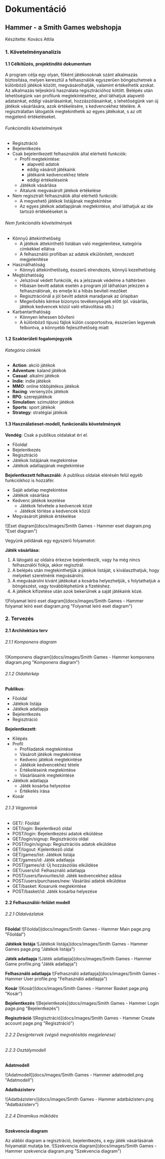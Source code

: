 # Dokumentáció

## Hammer - a Smith Games webshopja

Készítette: Kovács Attila

### 1. Követelményanalízis

#### 1.1 Célkitűzés, projektindító dokumentum

A program célja egy olyan, főként játékosoknak szánt alkalmazás biztosítása, melyen keresztül a felhasználók egyszerűen böngészhetnek a különböző játékok között, megvásárolhatják, valamint értékelhetik azokat. Az alkalmazás teljeskörű használata regisztrációhoz kötött. Belépés után lehetőségünk van profilunk megtekintéséhez, ahol láthatjuk alapvető adatainkat, eddigi vásárlásainkat, hozzászólásainkat, s lehetőségünk van új játékok vásárlására, azok értékelésére, s kedvencekhez tételére. A regisztrálatlan látogatók megtekinthetik az egyes játékokat, s az ott megjelenő értékeléseket.

###### Funkcionális követelmények

- Regisztráció
- Bejelentkezés
- Csak bejelentkezett felhasználók által elérhető funkciók:
  - Profil megtekintése:
    - alapvető adatok
    - eddig vásárolt játékaink
    - játékaink kedvencekhez tétele
    - eddigi értékeléseink
  - Játékok vásárlása
  - Általunk megvásárolt játékok értékelése
- Nem regisztrált felhasználók által elérhető funkciók:
  - A megvehető játékok listájának megtekintése
  - Az egyes játékok adatlapjának megtekintése, ahol láthatjuk az ide tartozó értékeléseket is

###### Nem funkcionális követelmények

- Könnyű áttekinthetőség 
  - A játékok áttekinthető listában való megjelenítése, kategória címkékkel ellátva
  - A felhasználói profilban az adatok elkülönített, rendezett megjelenítése
- Használhatóság 
  - Könnyű áttekinthetőség, ésszerű elrendezés, könnyű kezelhetőség
- Megbízhatóság
  - Jelszóval védett funkciók, és a jelszavak védelme a háttérben
  - Hibásan bevitt adatok esetén a program jól láthatóan jelezzen a felhasználónak, és emelje ki a hibás beviteli mezőket
  - Regisztrációnál a jól bevitt adatok maradjanak az űrlapban
  - Megerősítés kérése bizonyos tevékenységek előtt (pl. vásárlás, játékok kedvencek közül való eltávolítása stb.)
- Karbantarthatóság
  - Könnyen lehessen bővíteni 
  - A különböző típusú fájlok külön csoportosítva, ésszerűen legyenek felbontva, a könnyebb fejleszthetőség miatt

#### 1.2 Szakterületi fogalomjegyzék

###### Kategória címkék

- **Action**: akció játékok
- **Adventure**: kaland játékok
- **Casual**: alkalmi játékok
- **Indie**: indie játékok
- **MMO**: online többjátékos játékok
- **Racing**: versenyzős játékok
- **RPG**: szerepjátékok
- **Simulation**: szimulátor játékok
- **Sports**: sport játékok
- **Strategy**: stratégiai játékok

#### 1.3 Használatieset-modell, funkcionális követelmények

**Vendég**: Csak a publikus oldalakat éri el.
- Főoldal
- Bejelentkezés
- Regisztráció
- Játékok listájának megtekintése
- Játékok adatlapjának megtekintése

**Bejelentkezett felhasználó**: A publikus oldalak elérésén felül egyéb funkciókhoz is hozzáfér.
- Saját adatlap megtekintése
- Játékok vásárlása
- Kedvenc játékok kezelése
  - Játékok felvétele a kedvencek közé
  - Játékok törlése a kedvencek közül
- Megvásárolt játékok értékelése

![Eset diagram](docs/images/Smith Games - Hammer eset diagram.png "Eset diagram")

Vegyünk példának egy egyszerű folyamatot:

**Játék vásárlása:**
  1. A látogató az oldalra érkezve bejelentkezik, vagy ha még nincs felhasználói fiókja, akkor regisztrál.
  2. A belépés után megtekinthetjük a játékok listáját, s kiválaszthatjuk, hogy melyeket szeretnénk megvásárolni.
  3. A megvásárolni kívánt játékokat a kosárba helyezhetjük, s folytathatjuk a böngészést, vagy továbbléphetünk a fizetéshez.
  4. A játékok kifizetése után azok bekerülnek a saját játékaink közé.
  
![Folyamat leíró eset diagram](docs/images/Smith Games - Hammer folyamat leíró eset diagram.png "Folyamat leíró eset diagram")



### 2. Tervezés

#### 2.1 Architektúra terv

###### 2.1.1 Komponens diagram
![Komponens diagram](docs/images/Smith Games - Hammer komponens diagram.png "Komponens diagram")

###### 2.1.2 Oldaltérkép
**Publikus**:
- Főoldal
- Játékok listája
- Játékok adatlapja
- Bejelentkezés
- Regisztráció

**Bejelentkezett**:
- Kilépés
- Profil
  - Profiladatok megtekintése
  - Vásárolt játékok megtekintése
  - Kedvenc játékok megtekintése
  - Játékok kedvencekhez tétele
  - Értékeléseink megtekintése
  - Vásárlásaink megtekintése
- Játékok adatlapja
  - Játék kosárba helyezése
  - Értékelés írása
- Kosár

###### 2.1.3 Végpontok
- GET/: Főoldal
- GET/login: Bejelentkező oldal
- POST/login: Bejelentkezési adatok elküldése
- GET/login/signup: Regisztrációs oldal
- POST/login/signup: Regisztrációs adatok elküldése
- GET/logout: Kijelentkező oldal
- GET/games/list: Játékok listája
- GET/games/id: Játék adatlapja
- POST/games/id: Új hozzászólás elküldése
- GET/users/id: Felhasználó adatlapja
- POST/users/favourites/id: Játék kedvencekhez adása
- POST/users/purchases/new: Vásárlási adatok elküldése
- GET/basket: Kosarunk megtekintése
- POST/basket/id: Játék kosárba helyezése

#### 2.2 Felhasználói-felület modell

###### 2.2.1 Oldalvázlatok
**Főoldal**
![Főoldal](docs/images/Smith Games - Hammer Main page.png "Főoldal")

**Játékok listája**
![Játékok listája](docs/images/Smith Games - Hammer Games page.png "Játékok listája")

**Játék adatlapja**
![Játék adatlapja](docs/images/Smith Games - Hammer Game profile.png "Játék adatlapja")

**Felhasználó adatlapja**
![Felhasználó adatlapja](docs/images/Smith Games - Hammer User profile.png "Felhasználó adatlapja")

**Kosár**
![Kosár](docs/images/Smith Games - Hammer Basket page.png "Kosár")

**Bejelentkezés**
![Bejelentkezés](docs/images/Smith Games - Hammer Login page.png "Bejelentkezés")

**Regisztráció**
![Regisztráció](docs/images/Smith Games - Hammer Create account page.png "Regisztráció")

###### 2.2.2 Designtervek (végső megvalósítás megjelenése)


###### 2.2.3 Osztálymodell

**Adatmodell**

![Adatmodell](docs/images/Smith Games - Hammer adatmodell.png "Adatmodell")

**Adatbázisterv**

![Adatbázisterv](docs/images/Smith Games - Hammer adatbázisterv.png "Adatbázisterv")

###### 2.2.4 Dinamikus működés
**Szekvencia diagram**

Az alábbi diagram a regisztráció, bejelentkezés, s egy játék vásárlásának folyamatát mutatja be.
![Szekvencia diagram](docs/images/Smith Games - Hammer szekvencia diagram.png "Szekvencia diagram")
